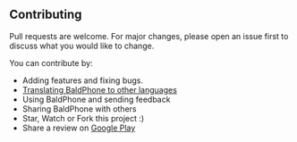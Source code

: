 ## Contributing
Pull requests are welcome. For major changes, please open an issue first to discuss what you would like to change.

You can contribute by:
  - Adding features and fixing bugs.
  - [Translating BaldPhone to other languages](https://github.com/UriahShaulMandel/BaldPhone/blob/master/translating/TRANSLATING.md)
  - Using BaldPhone and sending feedback
  - Sharing BaldPhone with others
  - Star, Watch or Fork this project :)
  - Share a review on [Google Play](https://play.google.com/store/apps/details?id=com.bald.uriah.baldphone.gp&hl=iw&gl=US)
